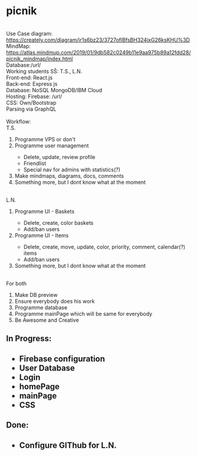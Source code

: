 # picnik
<br>Use Case diagram: https://creately.com/diagram/jr1s6bz23/3727oflBfsBH324jxG26ksKHU%3D
<br>MindMap: https://atlas.mindmup.com/2019/01/9db582c0249b11e9aa975b89a12fdd28/picnik_mindmap/index.html
<br>Database:/url/
<br>Working students SŠ: T.S., L.N.
<br>Front-end: React.js
<br>Back-end: Express js
<br>Database: NoSQL MongoDB/IBM Cloud
<br>Hosting: Firebase: /url/
<br>CSS: Own/Bootstrap
<br>Parsing via GraphQL
<br><br>Workflow:
<br>T.S.
<ol>
    <li>Programme VPS or don't</li>
    <li>Programme user management</li>
            <ul>
            <li>Delete, update, review profile</li>    
            <li>Friendlist</li>
            <li>Special nav for admins with statistics(?)</li>
            </ul>
    <li>Make mindmaps, diagrams, docs, comments</li>
    <li>Something more, but I dont know what at the moment</li>
</ol>
<br>L.N.
<ol>
    <li>Programme UI - Baskets</li>
            <ul>
            <li>Delete, create, color baskets</li>    
            <li>Add/ban users</li>
            </ul>
    <li>Programme UI - Items</li>
            <ul>
            <li>Delete, create, move, update, color, priority, comment, calendar(?) items</li>    
            <li>Add/ban users</li>
            </ul>
    <li>Something more, but I dont know what at the moment</li>
</ol>
<br>For both
<ol>
    <li>Make DB preview</li>
    <li>Ensure everybody does his work</li>
    <li>Programme database</li>
    <li>Programme mainPage which will be same for everybody</li>
    <li>Be Awesome and Creative</li>
</ol>

<h2>In Progress:<h2>
<ul>
  <li>Firebase configuration</li>
  <li>User Database</li>
  <li>Login</li>
  <li>homePage</li>
  <li>mainPage</li>
  <li>CSS</li>
</ul>

<h2>Done:<h2>
<ul>
    <li>Configure GIThub for L.N.</li>
</ul>
